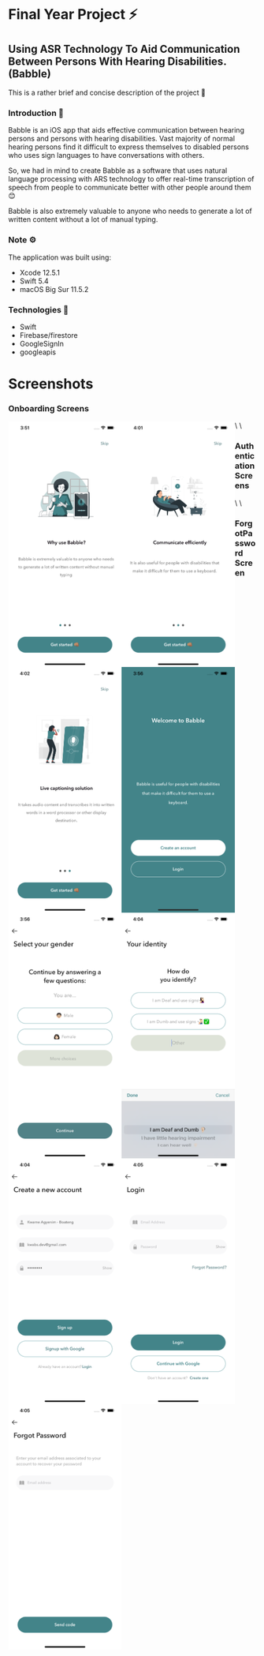 # Final Year Project ⚡️

## Using ASR Technology To Aid Communication Between Persons With Hearing Disabilities.(Babble) 

This is a rather brief and concise description of the project 🥳

### Introduction 🚀
Babble is an iOS app that aids effective communication between hearing persons and persons with hearing disabilities.
Vast majority of normal hearing persons find it difficult to express themselves to disabled persons who uses sign languages to have conversations with others.

So, we had in mind to create Babble as a software that uses natural language processing with ARS technology to offer real-time transcription of speech from people to communicate better with other people around them 😊

Babble is also extremely valuable to anyone who needs to generate a lot of written content without a lot of manual typing.

### Note ⚙️
The application was built using: 
* Xcode 12.5.1
* Swift 5.4
* macOS Big Sur 11.5.2

### Technologies 📲
* Swift
* Firebase/firestore
* GoogleSignIn
* googleapis

# Screenshots

### Onboarding Screens
<img align='left' src="VR_App/Assets.xcassets/onboardingScreen1.imageset/onboardingScreen1.png"  width="230">
<img align='left' src="VR_App/Assets.xcassets/onboardingScreen2.imageset/onboardingScreen2.png"  width="230">
<img align='left' src="VR_App/Assets.xcassets/onboardingScreen3.imageset/onboardingScreen3.png"  width="230">
<img align='left' src="VR_App/Assets.xcassets/welcomeScreen.imageset/welcomeScreen.png"  width="230">

\ \
### Authentication Screens
<img align='left' src="VR_App/Assets.xcassets/genderScreen.imageset/genderScreen.png"  width="230">
<img align='left' src="VR_App/Assets.xcassets/identityScreen.imageset/identityScreen.png"  width="230">
<img align='left' src="VR_App/Assets.xcassets/signupScreen.imageset/signupScreen.png"  width="230">
<img align='left' src="VR_App/Assets.xcassets/signinScreen.imageset/signinScreen.png"  width="230">

\ \
### ForgotPassword Screen
<img align='left' src="VR_App/Assets.xcassets/forgotPasswordScreen.imageset/forgotPasswordScreen.png"  width="230">
